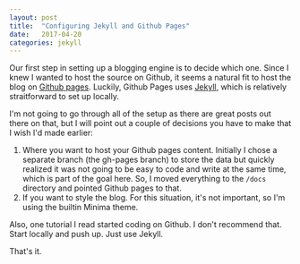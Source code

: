 ```yaml
---
layout: post
title:  "Configuring Jekyll and Github Pages"
date:   2017-04-20
categories: jekyll
---
```

Our first step in setting up a blogging engine is to decide which one. Since I knew I wanted to host the source on Github, it seems a natural fit to host the blog on [Github pages](https://pages.github.com/). Luckily, Github Pages uses [Jekyll](http://jekyllrb.org), which is relatively straitforward to set up locally.

I'm not going to go through all of the setup as there are great posts out there on that, but I will point out a couple of decisions you have to make that I wish I'd made earlier:
1. Where you want to host your Github pages content. Initially I chose a separate branch (the gh-pages branch) to store the data but quickly realized it was not going to be easy to code and write at the same time, which is part of the goal here. So, I moved everything to the `/docs` directory and pointed Github pages to that.
2. If you want to style the blog. For this situation, it's not important, so I'm using the builtin Minima theme.

Also, one tutorial I read started coding on Github. I don't recommend that. Start locally and push up. Just use Jekyll.

That's it. 